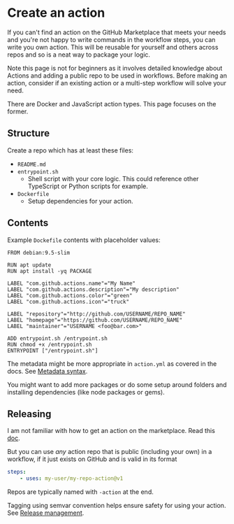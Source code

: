 # Create an action

If you can't find an action on the GitHub Marketplace that meets your needs and you're not happy to write commands in the workflow steps, you can write you own action. This will be reusable for yourself and others across repos and so is a neat way to package your logic.

Note this page is not for beginners as it involves detailed knowledge about Actions and adding a public repo to be used in workflows. Before making an action, consider if an existing action or a multi-step workflow will solve your need.

There are Docker and JavaScript action types. This page focuses on the former.

## Structure

Create a repo which has at least these files:

- `README.md`
- `entrypoint.sh`
    - Shell script with your core logic. This could reference other TypeScript or Python scripts for example.
- `Dockerfile`
    - Setup dependencies for your action.


## Contents

Example `Dockefile` contents with placeholder values:

```docker
FROM debian:9.5-slim

RUN apt update
RUN apt install -yq PACKAGE

LABEL "com.github.actions.name"="My Name"
LABEL "com.github.actions.description"="My description"
LABEL "com.github.actions.color"="green"
LABEL "com.github.actions.icon"="truck"

LABEL "repository"="http://github.com/USERNAME/REPO_NAME"
LABEL "homepage"="https://github.com/USERNAME/REPO_NAME"
LABEL "maintainer"="USERNAME <foo@bar.com>"

ADD entrypoint.sh /entrypoint.sh
RUN chmod +x /entrypoint.sh
ENTRYPOINT ["/entrypoint.sh"]
```

The metadata might be more appropriate in `action.yml` as covered in the docs. See [Metadata syntax](https://docs.github.com/en/actions/creating-actions/metadata-syntax-for-github-actions).

You might want to add more packages or do some setup around folders and installing dependencies (like node packages or gems).


## Releasing

I am not familiar with how to get an action on the marketplace. Read this [doc](https://docs.github.com/en/actions/creating-actions/publishing-actions-in-github-marketplace).

But you can use _any_ action repo that is public (including your own) in a workflow, if it just exists on GitHub and is valid in its format

```yaml
steps:
    - uses: my-user/my-repo-action@v1
```

Repos are typically named with `-action` at the end.

Tagging using semvar convention helps ensure safety for using your action. See [Release management](https://docs.github.com/en/actions/creating-actions/about-actions#using-release-management-for-actions).
